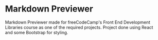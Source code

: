# Markdown Previewer
Markdown Previewer made for freeCodeCamp's Front End Development Libraries course as one of the required projects.
Project done using React and some Bootstrap for styling.